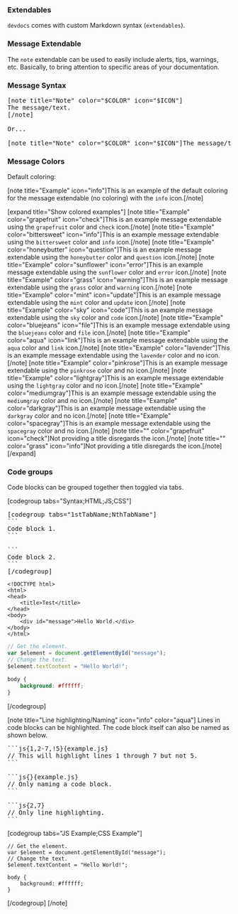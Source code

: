 ### Extendables

`devdocs` comes with custom Markdown syntax (`extendables`).

### Message Extendable

The `note` extendable can be used to easily include alerts, tips, warnings, etc. Basically, to bring attention to specific areas of your documentation.

### Message Syntax

<pre lang="md">
&lbrack;note title="Note" color="$COLOR" icon="$ICON"&rbrack;
The message/text.
[/note]

Or...

&lbrack;note title="Note" color="$COLOR" icon="$ICON"&rbrack;The message/text.[/note]
</pre>

### Message Colors

Default coloring:

[note title="Example" icon="info"]This is an example of the default coloring for the message extendable (no coloring) with the `info` icon.[/note]

[expand title="Show colored examples"]
[note title="Example" color="grapefruit" icon="check"]This is an example message extendable using the `grapefruit` color and `check` icon.[/note]
[note title="Example" color="bittersweet" icon="info"]This is an example message extendable using the `bittersweet` color and `info` icon.[/note]
[note title="Example" color="honeybutter" icon="question"]This is an example message extendable using the `honeybutter` color and `question` icon.[/note]
[note title="Example" color="sunflower" icon="error"]This is an example message extendable using the `sunflower` color and `error` icon.[/note]
[note title="Example" color="grass" icon="warning"]This is an example message extendable using the `grass` color and `warning` icon.[/note]
[note title="Example" color="mint" icon="update"]This is an example message extendable using the `mint` color and `update` icon.[/note]
[note title="Example" color="sky" icon="code"]This is an example message extendable using the `sky` color and `code` icon.[/note]
[note title="Example" color="bluejeans" icon="file"]This is an example message extendable using the `bluejeans` color and `file` icon.[/note]
[note title="Example" color="aqua" icon="link"]This is an example message extendable using the `aqua` color and `link` icon.[/note]
[note title="Example" color="lavender"]This is an example message extendable using the `lavender` color and no icon.[/note]
[note title="Example" color="pinkrose"]This is an example message extendable using the `pinkrose` color and no icon.[/note]
[note title="Example" color="lightgray"]This is an example message extendable using the `lightgray` color and no icon.[/note]
[note title="Example" color="mediumgray"]This is an example message extendable using the `mediumgray` color and no icon.[/note]
[note title="Example" color="darkgray"]This is an example message extendable using the `darkgray` color and no icon.[/note]
[note title="Example" color="spacegray"]This is an example message extendable using the `spacegray` color and no icon.[/note]
[note title="" color="grapefruit" icon="check"]Not providing a title disregards the icon.[/note]
[note title="" color="grass" icon="info"]Not providing a title disregards the icon.[/note]
[/expand]

### Code groups

Code blocks can be grouped together then toggled via tabs.

[codegroup tabs="Syntax;HTML;JS;CSS"]
<pre lang="md">
&lbrack;codegroup tabs="1stTabName;NthTabName"&rbrack;
&grave;&grave;&grave;&InvisibleComma;
Code block 1.
&grave;&grave;&grave;&InvisibleComma;

&grave;&grave;&grave;&InvisibleComma;
Code block 2.
&grave;&grave;&grave;&InvisibleComma;
&lbrack;/codegroup&rbrack;
</pre>

```html{9}{example.html}
<!DOCTYPE html>
<html>
<head>
    <title>Test</title>
</head>
<body>
    <div id="message">Hello World.</div>
</body>
</html>
```

```js
// Get the element.
var $element = document.getElementById("message");
// Change the text.
$element.textContent = "Hello World!";
```

```css
body {
    background: #ffffff;
}
```
[/codegroup]

[note title="Line highlighting/Naming" icon="info" color="aqua"]
Lines in code blocks can be highlighted. The code block itself can also be named as shown below.

<pre lang="md">
&grave;&grave;&grave;js{1,2-7,!5}{example.js}
// This will highlight lines 1 through 7 but not 5.
&grave;&grave;&grave;&InvisibleComma;

&grave;&grave;&grave;js{}{example.js}
// Only naming a code block.
&grave;&grave;&grave;&InvisibleComma;

&grave;&grave;&grave;js{2,7}
// Only line highlighting.
&grave;&grave;&grave;&InvisibleComma;
</pre>

[codegroup tabs="JS Example;CSS Example"]
```js{4}{example.js}
// Get the element.
var $element = document.getElementById("message");
// Change the text.
$element.textContent = "Hello World!";
```

```css{1-3,!2}{example.css}
body {
    background: #ffffff;
}
```
[/codegroup]
[/note]
